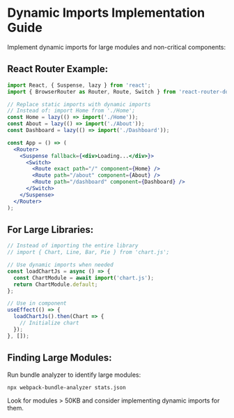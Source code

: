 # Dynamic Imports Implementation Guide

Implement dynamic imports for large modules and non-critical components:

## React Router Example:

```jsx
import React, { Suspense, lazy } from 'react';
import { BrowserRouter as Router, Route, Switch } from 'react-router-dom';

// Replace static imports with dynamic imports
// Instead of: import Home from './Home';
const Home = lazy(() => import('./Home'));
const About = lazy(() => import('./About'));
const Dashboard = lazy(() => import('./Dashboard'));

const App = () => (
  <Router>
    <Suspense fallback={<div>Loading...</div>}>
      <Switch>
        <Route exact path="/" component={Home} />
        <Route path="/about" component={About} />
        <Route path="/dashboard" component={Dashboard} />
      </Switch>
    </Suspense>
  </Router>
);
```

## For Large Libraries:

```jsx
// Instead of importing the entire library
// import { Chart, Line, Bar, Pie } from 'chart.js';

// Use dynamic imports when needed
const loadChartJs = async () => {
  const ChartModule = await import('chart.js');
  return ChartModule.default;
};

// Use in component
useEffect(() => {
  loadChartJs().then(Chart => {
    // Initialize chart
  });
}, []);
```

## Finding Large Modules:

Run bundle analyzer to identify large modules:

```bash
npx webpack-bundle-analyzer stats.json
```

Look for modules > 50KB and consider implementing dynamic imports for them.

